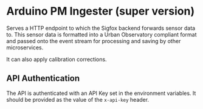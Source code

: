 # Arduino PM Ingester (super version)

Serves a HTTP endpoint to which the Sigfox backend forwards sensor data to. This sensor data is formatted into a Urban Observatory compliant format and passed onto the event stream for processing and saving by other microservices.

It can also apply calibration corrections.

## API Authentication

The API is authenticated with an API Key set in the environment variables. It should be provided as the value of the `x-api-key` header.